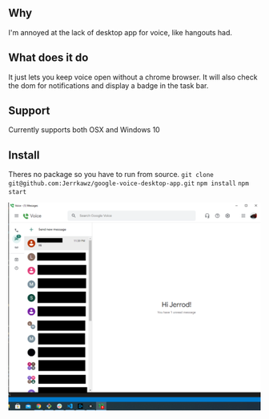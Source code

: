 ## Why
I'm annoyed at the lack of desktop app for voice, like hangouts had.

## What does it do
It just lets you keep voice open without a chrome browser. It will also check the dom for notifications and display a badge in the task bar.

## Support
Currently supports both OSX and Windows 10

## Install
Theres no package so you have to run from source.
`git clone git@github.com:Jerrkawz/google-voice-desktop-app.git`
`npm install`
`npm start`

![Windows](/images/windows.png?raw=true")
